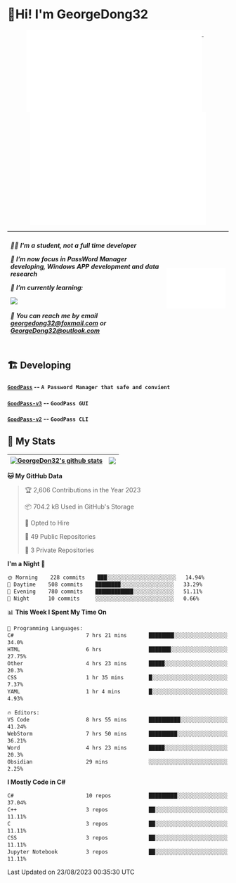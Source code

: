 # 👋Hi! I'm GeorgeDong32
<p align="center">
  <a href="#">
    <img width="400" align="top" src="https://github.com/GeorgeDong32/GeorgeDong32/blob/main/metrics.classic.svg" />
  </a>
  &emsp;
  <a href="#">
    <img width="400" align="top" src="https://github.com/GeorgeDong32/GeorgeDong32/blob/main/metrics.achievements.svg" />
  </a>
</p>

| <h5 align="left"> <p>🧑‍🎓 I'm a student, not a full time developer</p> <p>👀 I’m now focus in PassWord Manager developing, Windows APP development and data research</p> <p>📖 I’m currently learning:</p> <p><img height="28" src="https://skillicons.dev/icons?i=cs,c,cpp,matlab,cmake,py,dotnet,unity" /></p> <p>💬 You can reach me by email georgedong32@foxmail.com or GeorgeDong32@outlook.com</p></h5> | <img width="450" alt="my-commit-calendar" src="https://github.com/GeorgeDong32/GeorgeDong32/blob/main/metrics.plugin.isocalendar.svg" > |
| ------------- | ------------- |

## 🏗️ Developing
#### [`GoodPass`](https://github.com/GeorgeDong32/GoodPass) -- `A Password Manager that safe and convient`
#### [`GoodPass-v3`](https://github.com/GeorgeDong32/GoodPass-v3) -- `GoodPass GUI`
#### [`GoodPass-v2`](https://github.com/GeorgeDong32/GoodPass-v2) -- `GoodPass CLI`

## 🚀 My Stats

| <a href="https://github.com/GeorgeDong32/github-readme-stats"><img align="center" src="https://github-readme-stats-georgedong32.vercel.app/api?username=GeorgeDong32&show_icons=true&bg_color=45,34558b,FFFFFF&title_color=FFFFFF&icon_color=F5DF4D&hide_border=1" alt="GeorgeDon32's github stats" /></a> | <a href="https://github.com/GeorgeDong32/github-readme-stats"><img align="center" height="192" src="https://github-readme-stats-georgedong32.vercel.app/api/top-langs/?username=GeorgeDong32&layout=compact&bg_color=45,FFFFFF,34558b&title_color=555555&hide_border=1&langs_count=7&size_weight=1.2&count_weight=0.33" /></a> |
| ------------- | ------------- |


<!--START_SECTION:waka-->
**🐱 My GitHub Data** 

> 🏆 2,606 Contributions in the Year 2023
 > 
> 📦 704.2 kB Used in GitHub's Storage 
 > 
> 💼 Opted to Hire
 > 
> 📜 49 Public Repositories 
 > 
> 🔑 3 Private Repositories  
 > 
**I'm a Night 🦉** 

```text
🌞 Morning    228 commits    ███░░░░░░░░░░░░░░░░░░░░░░   14.94% 
🌆 Daytime    508 commits    ████████░░░░░░░░░░░░░░░░░   33.29% 
🌃 Evening    780 commits    ████████████░░░░░░░░░░░░░   51.11% 
🌙 Night      10 commits     ░░░░░░░░░░░░░░░░░░░░░░░░░   0.66%

```


📊 **This Week I Spent My Time On** 

```text
💬 Programming Languages: 
C#                       7 hrs 21 mins       ████████░░░░░░░░░░░░░░░░░   34.0% 
HTML                     6 hrs               ███████░░░░░░░░░░░░░░░░░░   27.75% 
Other                    4 hrs 23 mins       █████░░░░░░░░░░░░░░░░░░░░   20.3% 
CSS                      1 hr 35 mins        █░░░░░░░░░░░░░░░░░░░░░░░░   7.37% 
YAML                     1 hr 4 mins         █░░░░░░░░░░░░░░░░░░░░░░░░   4.93%

🔥 Editors: 
VS Code                  8 hrs 55 mins       ██████████░░░░░░░░░░░░░░░   41.24% 
WebStorm                 7 hrs 50 mins       █████████░░░░░░░░░░░░░░░░   36.21% 
Word                     4 hrs 23 mins       █████░░░░░░░░░░░░░░░░░░░░   20.3% 
Obsidian                 29 mins             ░░░░░░░░░░░░░░░░░░░░░░░░░   2.25%

```

**I Mostly Code in C#** 

```text
C#                       10 repos            █████████░░░░░░░░░░░░░░░░   37.04% 
C++                      3 repos             ██░░░░░░░░░░░░░░░░░░░░░░░   11.11% 
C                        3 repos             ██░░░░░░░░░░░░░░░░░░░░░░░   11.11% 
CSS                      3 repos             ██░░░░░░░░░░░░░░░░░░░░░░░   11.11% 
Jupyter Notebook         3 repos             ██░░░░░░░░░░░░░░░░░░░░░░░   11.11%

```



 Last Updated on 23/08/2023 00:35:30 UTC
<!--END_SECTION:waka-->

